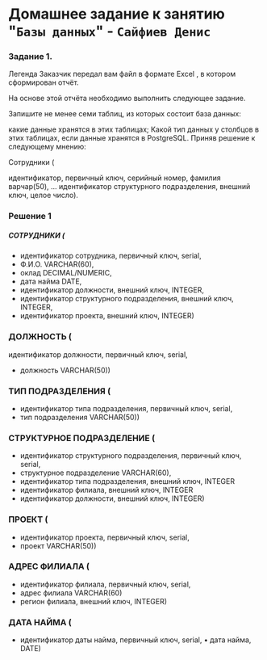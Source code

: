 # Домашнее задание к занятию "`Базы данных`" - `Сайфиев Денис`


### Задание 1.

Легенда
Заказчик передал вам файл в формате Excel , в котором сформирован отчёт.

На основе этой отчёта необходимо выполнить следующее задание.

Запишите не менее семи таблиц, из которых состоит база данных:

какие данные хранятся в этих таблицах;
Какой тип данных у столбцов в этих таблицах, если данные хранятся в PostgreSQL.
Приняв решение к следующему мнению:

Сотрудники (

идентификатор, первичный ключ, серийный номер,
фамилия варчар(50),
...
идентификатор структурного подразделения, внешний ключ, целое число).


### Решение 1


 
##### СОТРУДНИКИ (
* идентификатор сотрудника, первичный ключ, serial,
*	Ф.И.О. VARCHAR(60),
*	оклад DECIMAL/NUMERIC,
*	дата найма DATE,
*	идентификатор должности, внешний ключ, INTEGER,
*	идентификатор структурного подразделения, внешний ключ, INTEGER,
*	идентификатор проекта, внешний ключ, INTEGER)

### ДОЛЖНОСТЬ (
идентификатор должности, первичный ключ, serial,
*	должность VARCHAR(50))

### ТИП ПОДРАЗДЕЛЕНИЯ (
* идентификатор типа подразделения, первичный ключ, serial,
*	тип подразделения VARCHAR(50))

### СТРУКТУРНОЕ ПОДРАЗДЕЛЕНИЕ (
* идентификатор структурного подразделения, первичный ключ, serial,
*	структурное подразделение VARCHAR(60),
*	идентификатор типа подразделения, внешний ключ, INTEGER
*	идентификатор филиала, внешний ключ, INTEGER
*	идентификатор должности, внешний ключ, INTEGER)

### ПРОЕКТ (
*	идентификатор проекта, первичный ключ, serial,
*	проект VARCHAR(50))


### АДРЕС ФИЛИАЛА (
* идентификатор филиала, первичный ключ, serial,
*	адрес филиала VARCHAR(60)
*	регион филиала, внешний ключ, INTEGER)

### ДАТА НАЙМА (
* идентификатор даты найма, первичный ключ, serial,
•	дата найма, DATE)



